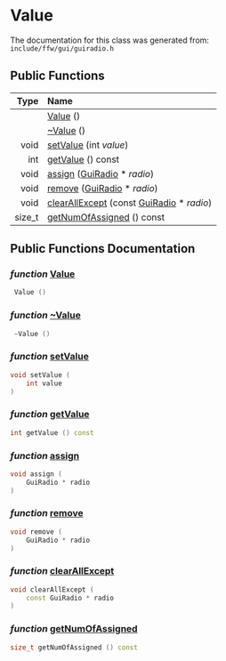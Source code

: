 Value
===================================


The documentation for this class was generated from: `include/ffw/gui/guiradio.h`



## Public Functions

| Type | Name |
| -------: | :------- |
|   | [Value](#8bedcf1f) ()  |
|   | [~Value](#713f7943) ()  |
|  void | [setValue](#996eca76) (int _value_)  |
|  int | [getValue](#c9231fd6) () const  |
|  void | [assign](#66f50361) ([GuiRadio](ffw_GuiRadio.html) * _radio_)  |
|  void | [remove](#2208a3a2) ([GuiRadio](ffw_GuiRadio.html) * _radio_)  |
|  void | [clearAllExcept](#76bb1897) (const [GuiRadio](ffw_GuiRadio.html) * _radio_)  |
|  size_t | [getNumOfAssigned](#afffcecf) () const  |


## Public Functions Documentation

### _function_ <a id="8bedcf1f" href="#8bedcf1f">Value</a>

```cpp
 Value () 
```



### _function_ <a id="713f7943" href="#713f7943">~Value</a>

```cpp
 ~Value () 
```



### _function_ <a id="996eca76" href="#996eca76">setValue</a>

```cpp
void setValue (
    int value
) 
```



### _function_ <a id="c9231fd6" href="#c9231fd6">getValue</a>

```cpp
int getValue () const 
```



### _function_ <a id="66f50361" href="#66f50361">assign</a>

```cpp
void assign (
    GuiRadio * radio
) 
```



### _function_ <a id="2208a3a2" href="#2208a3a2">remove</a>

```cpp
void remove (
    GuiRadio * radio
) 
```



### _function_ <a id="76bb1897" href="#76bb1897">clearAllExcept</a>

```cpp
void clearAllExcept (
    const GuiRadio * radio
) 
```



### _function_ <a id="afffcecf" href="#afffcecf">getNumOfAssigned</a>

```cpp
size_t getNumOfAssigned () const 
```





